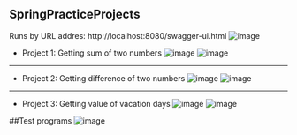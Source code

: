 ## SpringPracticeProjects
Runs by URL addres: http://localhost:8080/swagger-ui.html
![image](https://user-images.githubusercontent.com/88589361/228136304-f69d1711-03b8-4f2a-9709-ccd0c9daac55.png)

* Project 1: Getting sum of two numbers
![image](https://user-images.githubusercontent.com/88589361/228136582-44af30f9-5998-452f-9832-9a241d11b3e8.png)
![image](https://user-images.githubusercontent.com/88589361/228136633-7a4eb097-4b6a-4e82-a911-05f88ff55e01.png)

-------------
* Project 2: Getting difference of two numbers
![image](https://user-images.githubusercontent.com/88589361/228136704-23555485-980d-418f-98ed-c2f928eeb081.png)
![image](https://user-images.githubusercontent.com/88589361/228136738-23cc66a8-b7fa-4d45-aa7e-76f124bcc863.png)


-------------
* Project 3: Getting value of vacation days
![image](https://user-images.githubusercontent.com/88589361/228136465-19d4e6b5-e5d1-489b-8b56-80ee4b8a8a2c.png)
![image](https://user-images.githubusercontent.com/88589361/228136513-1ac82293-27f2-4144-8f8b-0ab1f9f70f20.png)

##Test programs
![image](https://user-images.githubusercontent.com/88589361/228532797-73b93519-fd8c-4ac8-a7db-95fdf3caeac1.png)
